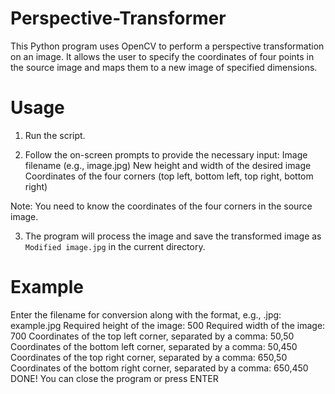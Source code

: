 # Perspective-Transformer
This Python program uses OpenCV to perform a perspective transformation on an image. It allows the user to specify the coordinates of four points in the source image and maps them to a new image of specified dimensions.


# Usage

1. Run the script.
   
2. Follow the on-screen prompts to provide the necessary input:
  Image filename (e.g., image.jpg)
  New height and width of the desired image
  Coordinates of the four corners (top left, bottom left, top right, bottom right)

  Note: You need to know the coordinates of the four corners in the source image.

3. The program will process the image and save the transformed image as `Modified image.jpg` in the current directory.
   

# Example

Enter the filename for conversion along with the format, e.g., .jpg: example.jpg
Required height of the image: 500
Required width of the image: 700
Coordinates of the top left corner, separated by a comma: 50,50
Coordinates of the bottom left corner, separated by a comma: 50,450
Coordinates of the top right corner, separated by a comma: 650,50
Coordinates of the bottom right corner, separated by a comma: 650,450
DONE! You can close the program or press ENTER
